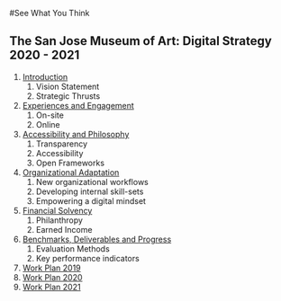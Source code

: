 #See What You Think

## The San Jose Museum of Art: Digital Strategy 2020 - 2021

1. [Introduction](01_Introduction.md)
	1. Vision Statement
	2. Strategic Thrusts
2. [Experiences and Engagement](02_Experiences_and_Engagement.md)
	1. On-site
	2. Online
3. [Accessibility and Philosophy](03_Accessibility_and_Philosophy.md)
	1. Transparency
	2. Accessibility
	3. Open Frameworks
4. [Organizational Adaptation](04_Organizational_Adaptation.md)
	1. New organizational workflows
	2. Developing internal skill-sets
	3. Empowering a digital mindset
5. [Financial Solvency](05_Financial_Solvency.md)
	1. Philanthropy
	2. Earned Income
6. [Benchmarks, Deliverables and Progress](06_Benchmarks_Deliverables_and_Progress.md)
	1. Evaluation Methods
	2. Key performance indicators
7. [Work Plan 2019](07_WorkPlan_2019.md)
8. [Work Plan 2020](08_WorkPlan_2020.md)
9. [Work Plan 2021](09_WorkPlan_2021.md)
